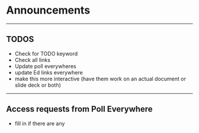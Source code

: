 <!-- .slide: data-background="#003333" -->
# Announcements <!-- .element: class="r-fit-text" -->

---
## TODOS

- Check for TODO keyword
- Check all links
- Update poll everywheres
- update Ed links everywhere
- make this more interactive (have them work on an actual document or slide deck or both)


---
## Access requests from Poll Everywhere
- fill in if there are any


